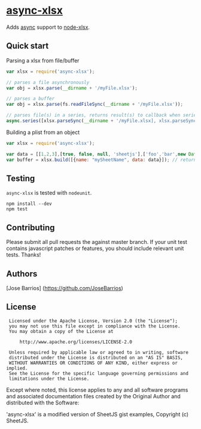 [async-xlsx](https://github.com/JoseBarrios/async-xlsx) 
=================

Adds [async](https://github.com/caolan/async) support to [node-xlsx](http://mgcrea.github.com/node-xlsx).

Quick start
-----------

Parsing a xlsx from file/buffer
```javascript
var xlsx = require('async-xlsx');

// parses a file asynchronously 
var obj = xlsx.parse(__dirname + '/myFile.xlsx'); 

// parses a buffer
var obj = xlsx.parse(fs.readFileSync(__dirname + '/myFile.xlsx')); 

// parses file(s) in a series, returns result(s) to callback when series is done
async.series([xlsx.parseSync(__dirname + '/myFile.xlsx], xlsx.parseSync(__dirname + '/otherFile.xlsx], callback(err, result)); 
```

Building a plist from an object
```javascript
var xlsx = require('async-xlsx');

var data = [[1,2,3],[true, false, null, 'sheetjs'],['foo','bar',new Date('2014-02-19T14:30Z'), '0.3'], ['baz', null, 'qux']];
var buffer = xlsx.build([{name: "mySheetName", data: data}]); // returns a buffer

```

Testing
-------

`async-xlsx` is tested with `nodeunit`.

>
	npm install --dev
	npm test

Contributing
------------

Please submit all pull requests the against master branch. If your unit test contains javascript patches or features, you should include relevant unit tests. Thanks!

Authors
-------
[Jose Barrios] (https://github.com/JoseBarrios)


License
---------------------

     Licensed under the Apache License, Version 2.0 (the "License");
     you may not use this file except in compliance with the License.
     You may obtain a copy of the License at

         http://www.apache.org/licenses/LICENSE-2.0

     Unless required by applicable law or agreed to in writing, software
     distributed under the License is distributed on an "AS IS" BASIS,
     WITHOUT WARRANTIES OR CONDITIONS OF ANY KIND, either express or implied.
     See the License for the specific language governing permissions and
     limitations under the License.

  Except where noted, this license applies to any and all software programs and associated documentation files created by the Original Author and distributed with the Software:

  'async-xlsx' is a modified version of SheetJS gist examples, Copyright (c) SheetJS.
